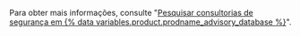 Para obter mais informações, consulte "[Pesquisar consultorias de segurança em {% data variables.product.prodname_advisory_database %}](/code-security/dependabot/dependabot-alerts/browsing-security-advisories-in-the-github-advisory-database)".
